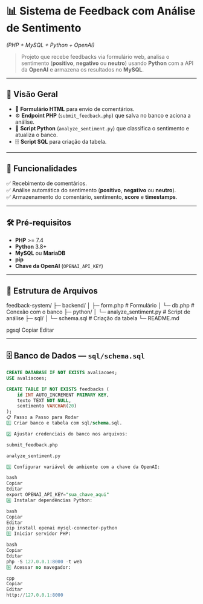 # 📊 Sistema de Feedback com Análise de Sentimento  
*(PHP + MySQL + Python + OpenAI)*  

> Projeto que recebe feedbacks via formulário web, analisa o sentimento (**positivo**, **negativo** ou **neutro**) usando **Python** com a API da **OpenAI** e armazena os resultados no **MySQL**.

---

## 📌 Visão Geral  
- 📝 **Formulário HTML** para envio de comentários.  
- ⚙ **Endpoint PHP** (`submit_feedback.php`) que salva no banco e aciona a análise.  
- 🤖 **Script Python** (`analyze_sentiment.py`) que classifica o sentimento e atualiza o banco.  
- 🗄 **Script SQL** para criação da tabela.  

---

## 🚀 Funcionalidades  
✅ Recebimento de comentários.  
✅ Análise automática do sentimento (**positivo**, **negativo** ou **neutro**).  
✅ Armazenamento do comentário, sentimento, **score** e **timestamps**.  

---

## 🛠 Pré-requisitos  
- **PHP** >= 7.4  
- **Python** 3.8+  
- **MySQL** ou **MariaDB**  
- **pip**  
- **Chave da OpenAI** (`OPENAI_API_KEY`)  

---

## 📂 Estrutura de Arquivos  

feedback-system/
├─ backend/
│ ├─ form.php # Formulário
│ └─ db.php # Conexão com o banco
├─ python/
│ └─ analyze_sentiment.py # Script de análise
├─ sql/
│ └─ schema.sql # Criação da tabela
└─ README.md

pgsql
Copiar
Editar

---

## 🗄 Banco de Dados — `sql/schema.sql`  

```sql
CREATE DATABASE IF NOT EXISTS avaliacoes;
USE avaliacoes;

CREATE TABLE IF NOT EXISTS feedbacks (
    id INT AUTO_INCREMENT PRIMARY KEY,
    texto TEXT NOT NULL,
    sentimento VARCHAR(20)
);
📋 Passo a Passo para Rodar
1️⃣ Criar banco e tabela com sql/schema.sql.

2️⃣ Ajustar credenciais do banco nos arquivos:

submit_feedback.php

analyze_sentiment.py

3️⃣ Configurar variável de ambiente com a chave da OpenAI:

bash
Copiar
Editar
export OPENAI_API_KEY="sua_chave_aqui"
4️⃣ Instalar dependências Python:

bash
Copiar
Editar
pip install openai mysql-connector-python
5️⃣ Iniciar servidor PHP:

bash
Copiar
Editar
php -S 127.0.0.1:8000 -t web
6️⃣ Acessar no navegador:

cpp
Copiar
Editar
http://127.0.0.1:8000
